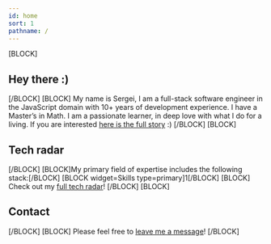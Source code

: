 ```yaml
---
id: home
sort: 1
pathname: /
---
```


[BLOCK]
## Hey there :)
[/BLOCK]
[BLOCK]
My name is Sergei, I am a full-stack software engineer in the JavaScript domain with 10+ years of development experience. I have a Master’s in Math. I am a passionate learner, in deep love with what I do for a living.
If you are interested [here is the full story](/story/) :)
[/BLOCK]
[BLOCK]
## Tech radar
[/BLOCK]
[BLOCK]My primary field of expertise includes the following stack:[/BLOCK]
[BLOCK widget=Skills type=primary]1[/BLOCK]
[BLOCK]
Check out my [full tech radar](/techradar/)!
[/BLOCK]
[BLOCK]
## Contact
[/BLOCK]
[BLOCK]
Please feel free to [leave me a message](https://www.linkedin.com/in/sergey-gannochenko)!
[/BLOCK]
